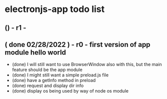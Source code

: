# electronjs-app todo list

## () - r1 -

## ( done 02/28/2022 ) - r0 - first version of app module hello world
* (done) I will still want to use BrowserWindow also with this, but the main feature should be the app module
* (done) I might still want a simple preload.js file
* (done) have a getInfo method in preload
* (done) request and display dir info
* (done) display os being used by way of node os module